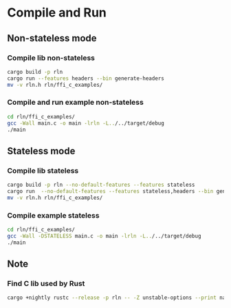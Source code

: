 # Compile and Run

## Non-stateless mode

### Compile lib non-stateless

```bash
cargo build -p rln
cargo run --features headers --bin generate-headers
mv -v rln.h rln/ffi_c_examples/
```

### Compile and run example non-stateless

```bash
cd rln/ffi_c_examples/
gcc -Wall main.c -o main -lrln -L../../target/debug
./main
```

## Stateless mode

### Compile lib stateless

```bash
cargo build -p rln --no-default-features --features stateless
cargo run  --no-default-features --features stateless,headers --bin generate-headers
mv -v rln.h rln/ffi_c_examples/
```

### Compile example stateless

```bash
cd rln/ffi_c_examples/
gcc -Wall -DSTATELESS main.c -o main -lrln -L../../target/debug
./main
```

## Note

### Find C lib used by Rust

```bash
cargo +nightly rustc --release -p rln -- -Z unstable-options --print native-static-libs
```
